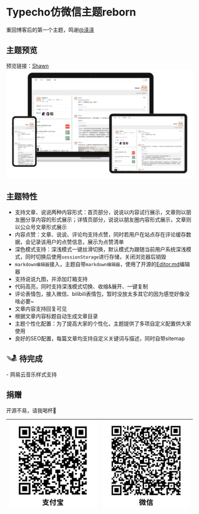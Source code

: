 # Typecho仿微信主题reborn
重回博客后的第一个主题，鸣谢[@泽泽](https://typecho.work/ "泽泽")

## 主题预览
预览链接：[Shawn](https://shawnzeng.com)
![微信捐赠](screenshot.png)

## 主题特性
- 支持文章、说说两种内容形式：首页部分，说说以内容试行展示，文章则以朋友圈分享内容的形式展示；详情页部分，说说以朋友圈内容形式展示，文章则以公众号文章形式展示
- 内容点赞：文章、说说、评论均支持点赞，同时若用户在站点存在评论缓存数据，会记录该用户的点赞信息，展示为点赞清单
- 深色模式支持：深浅模式一键丝滑切换，默认模式为跟随当前用户系统深浅模式，同时切换后使用`sessionStorage`进行存储，关闭浏览器后销毁
- `markdown编辑器`接入，主题自带`markdown编辑器`，使用了开源的[Editor.md](https://pandao.github.io/editor.md/ "Editor.md")编辑器
- 支持说说九图，并添加灯箱支持
- 代码高亮，同时支持深浅模式切换、收缩&展开、一键复制
- 评论表情包，接入微信、bilibili表情包，暂时没放太多其它的因为感觉好像没啥必要~
- 文章内容支持回复可见
- 根据文章内容标题自动生成文章目录
- 主题个性化配置：为了提高大家的个性化，主题提供了多项自定义配置供大家使用
- 良好的SEO配置，每篇文章均支持自定义关键词与描述，同时自带sitemap

<h2><img src="./readme/todo.gif" width="30" /> 待完成</h2>
- 网易云音乐样式支持

## 捐赠
开源不易，请我喝杯🧋

| ![微信捐赠](./readme/shawn_zfb.png) | ![支付宝捐赠](./readme/shawn_wx.png) |
|---|---|

